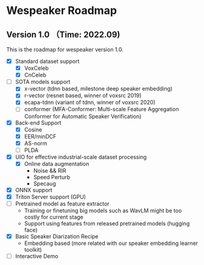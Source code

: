 # Wespeaker Roadmap
## Version 1.0 （Time: 2022.09)

This is the roadmap for wespeaker version 1.0.


- [x] Standard dataset support
    - [x] VoxCeleb
    - [x] CnCeleb
- [ ] SOTA models support
    - [x] x-vector (tdnn based, milestone deep speaker embedding)
    - [x] r-vector (resnet based, winner of voxsrc 2019)
    - [x] ecapa-tdnn (variant of tdnn, winner of voxsrc 2020)
    - [ ] conformer (MFA-Conformer: Multi-scale Feature Aggregation Conformer for Automatic Speaker Verification)
- [x] Back-end Support
    - [x] Cosine
    - [x] EER/minDCF
    - [x] AS-norm
    - [ ] PLDA
- [x] UIO for effective industrial-scale dataset processing
    - [x] Online data augmentation
        -  Noise && RIR
        -  Speed Perturb
        -  Specaug
- [x] ONNX support
- [x] Triton Server support (GPU)
- [ ] Pretrained model as feature extractor
    - Training or finetuning big models such as WavLM might be too costly for current stage
    - Support using features from released pretrained models (hugging face)
- [x] Basic Speaker Diarization Recipe
    - Embedding based (more related with our speaker embedding learner toolkit)
- [ ] Interactive Demo